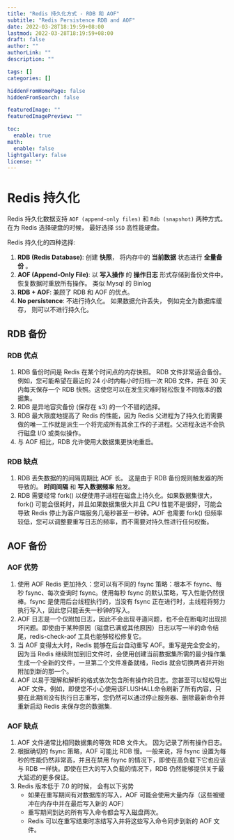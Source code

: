 ```yaml
---
title: "Redis 持久化方式 - RDB 和 AOF"
subtitle: "Redis Persistence RDB and AOF"
date: 2022-03-28T18:19:59+08:00
lastmod: 2022-03-28T18:19:59+08:00
draft: false
author: ""
authorLink: ""
description: ""

tags: []
categories: []

hiddenFromHomePage: false
hiddenFromSearch: false

featuredImage: ""
featuredImagePreview: ""

toc:
  enable: true
math:
  enable: false
lightgallery: false
license: ""
---
```


# Redis 持久化

Redis 持久化数据支持 `AOF (append-only files)` 和 `Rdb (snapshot)` 两种方式。 在为 Redis 选择硬盘的时候， 最好选择 `SSD` 高性能硬盘。

Redis 持久化的四种选择:

1. **RDB (Redis Database)**: 创建 **快照**， 将内存中的 **当前数据** 状态进行 **全量备份** 。
2. **AOF (Append-Only File)**: 以 **写入操作** 的 **操作日志** 形式存储到备份文件中。 恢复数据时重放所有操作。 类似 Mysql 的 Binlog
3. **RDB + AOF**: 兼顾了 RDB 和 AOF 的优点。
4. **No persistence**: 不进行持久化。 如果数据允许丢失， 例如完全为数据库缓存， 则可以不进行持久化。


## RDB 备份

### RDB 优点

1. RDB 备份时间是 Redis 在某个时间点的内存快照。 RDB 文件非常适合备份。例如，您可能希望在最近的 24 小时内每小时归档一次 RDB 文件，并在 30 天内每天保存一个 RDB 快照。这使您可以在发生灾难时轻松恢复不同版本的数据集。
2. RDB 是异地容灾备份 (保存在 s3) 的一个不错的选择。 
3. RDB 最大限度地提高了 Redis 的性能，因为 Redis 父进程为了持久化而需要做的唯一工作就是派生一个将完成所有其余工作的子进程。父进程永远不会执行磁盘 I/O 或类似操作。
4. 与 AOF 相比，RDB 允许使用大数据集更快地重启。

### RDB 缺点

1. RDB 丢失数据的的间隔周期比 AOF 长。 这是由于 RDB 备份规则触发器的所导致的。 **时间间隔** 和 **写入数据频率** 触发。
2. RDB 需要经常 fork() 以便使用子进程在磁盘上持久化。如果数据集很大，fork() 可能会很耗时，并且如果数据集很大并且 CPU 性能不是很好，可能会导致 Redis 停止为客户端服务几毫秒甚至一秒钟。AOF 也需要 fork() 但频率较低，您可以调整要重写日志的频率，而不需要对持久性进行任何权衡。


## AOF 备份

### AOF 优势

1. 使用 AOF Redis 更加持久：您可以有不同的 fsync 策略：根本不 fsync、每秒 fsync、每次查询时 fsync。使用每秒 fsync 的默认策略，写入性能仍然很棒。fsync 是使用后台线程执行的，当没有 fsync 正在进行时，主线程将努力执行写入，因此您只能丢失一秒钟的写入。
2. AOF 日志是一个仅附加日志，因此不会出现寻道问题，也不会在断电时出现损坏问题。即使由于某种原因（磁盘已满或其他原因）日志以写一半的命令结尾，redis-check-aof 工具也能够轻松修复它。
3. 当 AOF 变得太大时，Redis 能够在后台自动重写 AOF。重写是完全安全的，因为当 Redis 继续附加到旧文件时，会使用创建当前数据集所需的最少操作集生成一个全新的文件，一旦第二个文件准备就绪，Redis 就会切换两者并开始附加到新的那一个。
4. AOF 以易于理解和解析的格式依次包含所有操作的日志。您甚至可以轻松导出 AOF 文件。例如，即使您不小心使用该FLUSHALL命令刷新了所有内容，只要在此期间没有执行日志重写，您仍然可以通过停止服务器、删除最新命令并重新启动 Redis 来保存您的数据集.


### AOF 缺点

1. AOF 文件通常比相同数据集的等效 RDB 文件大。 因为记录了所有操作日志。
2. 根据确切的 fsync 策略，AOF 可能比 RDB 慢。一般来说，将 fsync 设置为每秒的性能仍然非常高，并且在禁用 fsync 的情况下，即使在高负载下它也应该与 RDB 一样快。即使在巨大的写入负载的情况下，RDB 仍然能够提供关于最大延迟的更多保证。
3. Redis 版本低于 7.0 的时候， 会有以下劣势
    + 如果在重写期间有对数据库的写入，AOF 可能会使用大量内存（这些被缓冲在内存中并在最后写入新的 AOF）
    + 重写期间到达的所有写入命令都会写入磁盘两次。
    + Redis 可以在重写结束时冻结写入并将这些写入命令同步到新的 AOF 文件。
